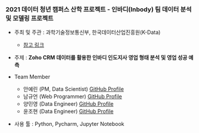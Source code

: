 ### 2021 데이터 청년 캠퍼스 산학 프로젝트 - 인바디(Inbody) 팀 데이터 분석 및 모델링 프로젝트

+ 주최 및 주관 : 과학기술정보통신부, 한국데이터산업진흥원(K-Data)  
  + [참고 링크](https://dataonair.or.kr/bigjob/) 

+ 주제 : __Zoho CRM 데이터를 활용한 인바디 인도지사 영업 형태 분석 및 영업 성공 예측__

+ Team Member 
  + 안예린 (PM, Data Scientist) [GitHub Profile](https://github.com/girlwcode)
  + 남규언 (Web Programmer) [GitHub Profile](https://github.com/gyuunnam)
  + 양민영 (Data Engineer) [GitHub Profile](https://github.com/MinYeong-37)
  + 윤조현 (Data Engineer) [GitHub Profile](https://github.com/porory415)

+ 사용 툴 : Python, Pycharm, Jupyter Notebook 

